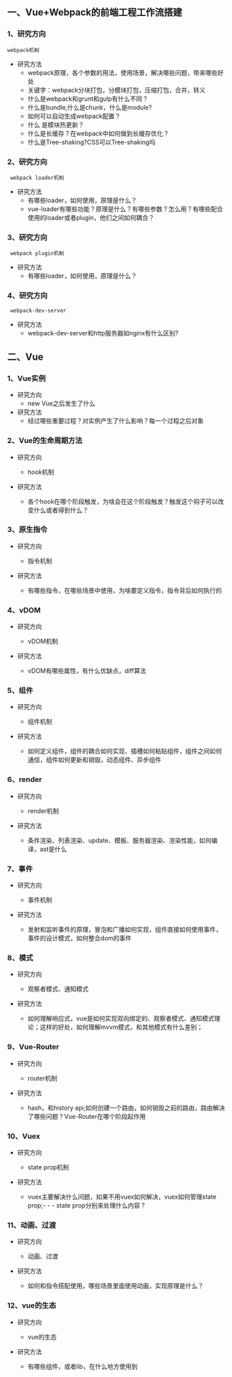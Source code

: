 ## 一、Vue+Webpack的前端工程工作流搭建
### 1、研究方向
    webpack机制
* 研究方法
	- webpack原理，各个参数的用法，使用场景，解决哪些问题，带来哪些好处
	- 关键字：webpack分块打包，分模块打包，压缩打包，合并，转义
	- 什么是webpack和grunt和gulp有什么不同？
	- 什么是bundle,什么是chunk，什么是module?
	- 如何可以自动生成webpack配置？
	- 什么 是模块热更新？
	- 什么是长缓存？在webpack中如何做到长缓存优化？
	- 什么是Tree-shaking?CSS可以Tree-shaking吗

### 2、研究方向  
	 webpack loader机制
* 研究方法
	- 有哪些loader，如何使用，原理是什么？
	- vue-loader有哪些功能？原理是什么？有哪些参数？怎么用？有哪些配合使用的loader或者plugin，他们之间如何耦合？
	

### 3、研究方向
	 webpack plugin机制
* 研究方法
	- 有哪些loader，如何使用，原理是什么？

### 4、研究方向
	 webpack-dev-server
* 研究方法
	- webpack-dev-server和http服务器如nginx有什么区别?


## 二、Vue

### 1、Vue实例
* 研究方向
	- new Vue之后发生了什么
* 研究方法
	- 经过哪些重要过程？对实例产生了什么影响？每一个过程之后对象


### 2、Vue的生命周期方法

* 研究方向
	- hook机制

* 研究方法
	- 各个hook在哪个阶段触发，为啥会在这个阶段触发？触发这个钩子可以改变什么或者得到什么？


### 3、原生指令

* 研究方向
	- 指令机制

* 研究方法
	- 有哪些指令，在哪些场景中使用，为啥要定义指令，指令背后如何执行的

### 4、vDOM
* 研究方向
	- vDOM机制

* 研究方法
	- vDOM有哪些属性，有什么优缺点，diff算法

### 5、组件

* 研究方向
	- 组件机制

* 研究方法
	- 如何定义组件，组件的耦合如何实现、插槽如何粘贴组件，组件之间如何通信，组件如何更新和销毁，动态组件、异步组件

### 6、render
	
* 研究方向
	- render机制

* 研究方法
	- 条件渲染、列表渲染、update、模板、服务器渲染、渲染性能，如何编译，ast是什么

### 7、事件
	
* 研究方向
	- 事件机制

* 研究方法
	- 发射和监听事件的原理，冒泡和广播如何实现，组件直接如何使用事件，事件的设计模式，如何整合dom的事件

### 8、模式

* 研究方向
	- 观察者模式、通知模式

* 研究方法
	- 如何理解响应式，vue是如何实现双向绑定的、观察者模式、通知模式理论；这样的好处，如何理解mvvm模式，和其他模式有什么差别；


### 9、Vue-Router


* 研究方向
	- router机制

* 研究方法
	- hash，和history api;如何创建一个路由，如何销毁之前的路由，路由解决了哪些问题？Vue-Router在哪个阶段起作用


### 10、Vuex

* 研究方向
	- state prop机制

* 研究方法
	- vuex主要解决什么问题，如果不用vuex如何解决，vuex如何管理state prop;- - - state prop分别来处理什么内容？

### 11、动画、过渡
 
* 研究方向
	- 动画、过渡

* 研究方法
	- 如何和指令搭配使用，哪些场景里面使用动画，实现原理是什么？


### 12、vue的生态
 
* 研究方向  
	- vue的生态

* 研究方法
	- 有哪些组件，或者lib，在什么地方使用到
